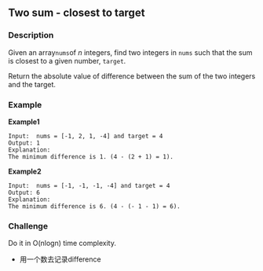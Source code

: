 ## Two sum - closest to target

### Description

Given an array`nums`of _n_ integers, find two integers in ``nums`` such that the sum is closest to a given number, ``target``.

Return the absolute value of difference between the sum of the two integers and the target.

### Example

**Example1**

```
Input:  nums = [-1, 2, 1, -4] and target = 4
Output: 1
Explanation:
The minimum difference is 1. (4 - (2 + 1) = 1).
```

**Example2**

```
Input:  nums = [-1, -1, -1, -4] and target = 4
Output: 6
Explanation:
The minimum difference is 6. (4 - (- 1 - 1) = 6).
```

### Challenge

Do it in O\(nlogn\) time complexity.

* 用一个数去记录difference



